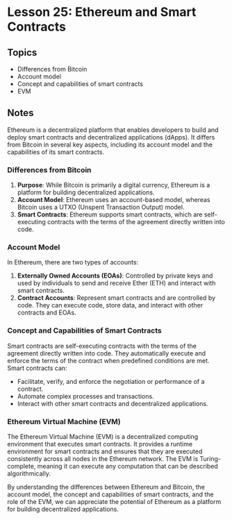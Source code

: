 # Lesson 25: Ethereum and Smart Contracts

## Topics
- Differences from Bitcoin
- Account model
- Concept and capabilities of smart contracts
- EVM

## Notes
Ethereum is a decentralized platform that enables developers to build and deploy smart contracts and decentralized applications (dApps). It differs from Bitcoin in several key aspects, including its account model and the capabilities of its smart contracts.

### Differences from Bitcoin
1. **Purpose**: While Bitcoin is primarily a digital currency, Ethereum is a platform for building decentralized applications.
2. **Account Model**: Ethereum uses an account-based model, whereas Bitcoin uses a UTXO (Unspent Transaction Output) model.
3. **Smart Contracts**: Ethereum supports smart contracts, which are self-executing contracts with the terms of the agreement directly written into code.

### Account Model
In Ethereum, there are two types of accounts:
1. **Externally Owned Accounts (EOAs)**: Controlled by private keys and used by individuals to send and receive Ether (ETH) and interact with smart contracts.
2. **Contract Accounts**: Represent smart contracts and are controlled by code. They can execute code, store data, and interact with other contracts and EOAs.

### Concept and Capabilities of Smart Contracts
Smart contracts are self-executing contracts with the terms of the agreement directly written into code. They automatically execute and enforce the terms of the contract when predefined conditions are met. Smart contracts can:
- Facilitate, verify, and enforce the negotiation or performance of a contract.
- Automate complex processes and transactions.
- Interact with other smart contracts and decentralized applications.

### Ethereum Virtual Machine (EVM)
The Ethereum Virtual Machine (EVM) is a decentralized computing environment that executes smart contracts. It provides a runtime environment for smart contracts and ensures that they are executed consistently across all nodes in the Ethereum network. The EVM is Turing-complete, meaning it can execute any computation that can be described algorithmically.

By understanding the differences between Ethereum and Bitcoin, the account model, the concept and capabilities of smart contracts, and the role of the EVM, we can appreciate the potential of Ethereum as a platform for building decentralized applications.
